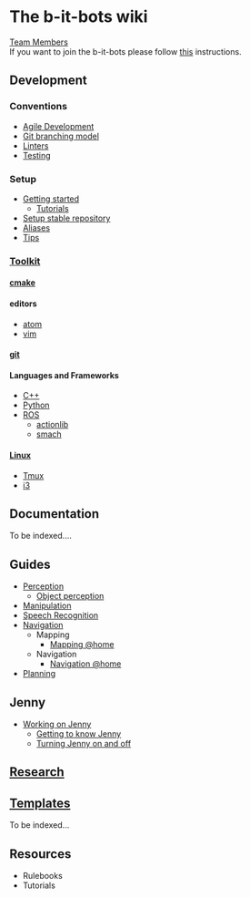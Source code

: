# The b-it-bots wiki

[Team Members](team)  
If you want to join the b-it-bots please follow [this](joining) instructions.

## Development
### Conventions
* [Agile Development](/development/conventions/agile-development/agile-development)
* [Git branching model](/development/conventions/git/git-branching-model)
* [Linters](/development/conventions/linters/linters)
* [Testing](/development/conventions/testing/testing)

### Setup
- [Getting started](development/setup/getting-started)
    * [Tutorials](development/setup/tutorials)
- [Setup stable repository](development/setup/setup-stable)
- [Aliases](development/setup/aliases)
- [Tips](development/setup/tips)

### [Toolkit](development/toolkit/tools)

#### [cmake](development/toolkit/cmake/cmake)

#### editors
* [atom](development/toolkit/editors/atom/atom)
* [vim](development/toolkit/editors/vim/vim)

#### [git](development/toolkit/git/git)

#### Languages and Frameworks
* [C++](development/toolkit/languages_and_frameworks/cpp/cpp)
* [Python](development/toolkit/languages_and_frameworks/python/python)
* [ROS](development/toolkit/languages_and_frameworks/ros/ros)
    * [actionlib](development/toolkit/languages_and_frameworks/ros/actionlib)
    * [smach](development/toolkit/languages_and_frameworks/ros/smach)

#### [Linux](development/toolkit/linux/linux)
* [Tmux](development/toolkit/linux/tmux/tmux)
* [i3](development/toolkit/tools#i3)

## Documentation
To be indexed....

## Guides
- [Perception](/guides/domains/perception/perception)
  - [Object perception](/guides/domains/perception/object-perception)
- [Manipulation](/guides/domains/manipulation/manipulation)
- [Speech Recognition](/guides/domains/speech/speech)
- [Navigation](/guides/domains/navigation/navigation)
  - Mapping
    - [Mapping @home](/guides/domains/navigation/mapping-athome)
  - Navigation
    - [Navigation @home](/guides/domains/navigation/navigation-athome)
- [Planning](/guides/domains/planning/planning)

## Jenny
* [Working on Jenny](/jenny/working-on-jenny)
  * [Getting to know Jenny](/jenny/getting-to-know-jenny)
  * [Turning Jenny on and off](/jenny/turning-jenny-on-and-off)

## [Research](research/research)


## [Templates](templates/templates)
To be indexed...

## Resources
* Rulebooks
* Tutorials
